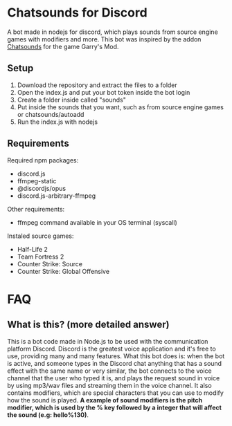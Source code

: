 # Chatsounds for Discord
 A bot made in nodejs for discord, which plays sounds from source engine games with modifiers and more.
 This bot was inspired by the addon [Chatsounds](https://github.com/Metastruct/garrysmod-chatsounds) for the game Garry's Mod.
 
 ## Setup
 1. Download the repository and extract the files to a folder
 2. Open the index.js and put your bot token inside the bot login
 3. Create a folder inside called "sounds"
 4. Put inside the sounds that you want, such as from source engine games or chatsounds/autoadd
 5. Run the index.js with nodejs

## Requirements
Required npm packages:
* discord.js
* ffmpeg-static
* @discordjs/opus
* discord.js-arbitrary-ffmpeg

Other requirements:
* ffmpeg command available in your OS terminal (syscall)

Instaled source games:
* Half-Life 2
* Team Fortress 2
* Counter Strike: Source
* Counter Strike: Global Offensive


# FAQ

## What is this? (more detailed answer)

This is a bot code made in Node.js to be used with the communication platform Discord. Discord is the greatest voice application and it's free to use, providing many and many features. What this bot does is: when the bot is active, and someone types in the Discord chat anything that has a sound effect with the same name or very similar, the bot connects to the voice channel that the user who typed it is, and plays the request sound in voice by using mp3/wav files and streaming them in the voice channel. It also contains modifiers, which are special characters that you can use to modify how the sound is played. **A example of sound modifiers is the pitch modifier, which is used by the % key followed by a integer that will affect the sound (e.g: hello%130)**.
